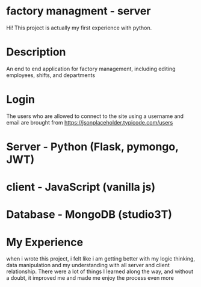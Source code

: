 # factory managment - server

Hi!
This project is actually my first experience with python.

# Description
An end to end application for factory management, including editing employees, shifts, and departments

# Login

The users who are allowed to connect to the site using a username and email are brought from https://jsonplaceholder.typicode.com/users


# Server - Python (Flask, pymongo, JWT)
# client - JavaScript (vanilla js)
# Database - MongoDB (studio3T)


# My Experience
when i wrote this project, i felt like i am getting better with my logic thinking, data manipulation and my understanding with all server and client relationship.
There were a lot of things I learned along the way, and without a doubt, it improved me and made me enjoy the process even more
